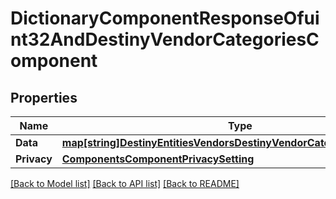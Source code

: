 # DictionaryComponentResponseOfuint32AndDestinyVendorCategoriesComponent

## Properties
Name | Type | Description | Notes
------------ | ------------- | ------------- | -------------
**Data** | [**map[string]DestinyEntitiesVendorsDestinyVendorCategoriesComponent**](Destiny.Entities.Vendors.DestinyVendorCategoriesComponent.md) |  | [optional] 
**Privacy** | [**ComponentsComponentPrivacySetting**](Components.ComponentPrivacySetting.md) |  | [optional] 

[[Back to Model list]](../README.md#documentation-for-models) [[Back to API list]](../README.md#documentation-for-api-endpoints) [[Back to README]](../README.md)


